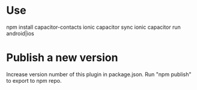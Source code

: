 # Use
npm install capacitor-contacts
ionic capacitor sync
ionic capacitor run android|ios

# Publish a new version
Increase version number of this plugin in package.json.
Run "npm publish" to export to npm repo.

